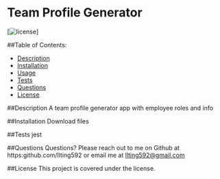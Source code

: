 # Team Profile Generator

  [![ license](https://img.shields.io/badge/License--blue.svg)]

  ##Table of Contents:
  * [Description](#description)
  * [Installation](#install)
  * [Usage](#usage)
  * [Tests](#tests)
  * [Questions](#questions)
  * [License](#licenses)

  ##Description
  A team profile generator app with employee roles and info

  ##Installation
  Download files

  ##Tests
  jest

  ##Questions
  Questions? Please reach out to me on Github at https:github.com/llting592 or email me at llting592@gmail.com

  ##License
    This project is covered under the  license.

